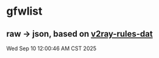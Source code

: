 # gfwlist
## raw -> json, based on [v2ray-rules-dat](https://github.com/Loyalsoldier/v2ray-rules-dat)
Wed Sep 10 12:00:46 AM CST 2025

